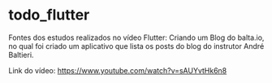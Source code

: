 # todo_flutter

Fontes dos estudos realizados no vídeo Flutter: Criando um Blog do balta.io, no qual foi criado um aplicativo que lista os posts do blog do instrutor André Baltieri.

Link do vídeo: https://www.youtube.com/watch?v=sAUYvtHk6n8